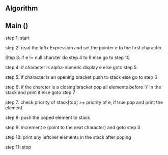 ## Algorithm

## Main ()

step 1: start 

step 2: read the Infix Expression and set the pointer e to the first character.

Step 3:  if e != null charcter do step 4 to 9 else go to step 10

step 4: if character is alpha-numeric display e else goto step 5

step 5: if character is an opening bracket push to stack else go to step 6

step 6: if the charcter is a closing bracket pop all elements before ‘)’ in the stack and print it else goto step 7

step 7: check priority of stack[top] >= priority of e, if true pop and print the element

step 8: push the poped element to stack

step 9: increment e (point to the next character) and goto step 3

step 10: print any leftover elements in the stack after poping

step 11: stop
